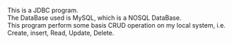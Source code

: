 This is a JDBC program.
<br>
The DataBase used is MySQL, which is a NOSQL DataBase.
<br>
This program perform some basis CRUD operation on my local system, i.e. Create, insert, Read, Update, Delete.
